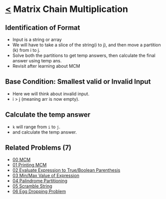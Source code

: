 # [<](../Readme.md) Matrix Chain Multiplication

## Identification of Format
- Input is a string or array
- We will have to take a slice of the string(i to j), and then move a partition (k) from i to j.
- Solve both the partitions to get temp answers, then calculate the final answer using temp ans.
- Revisit after learning about MCM

## Base Condition: Smallest valid or Invalid Input
- Here we will think about invalid input.
- i > j (meaning arr is now empty).

## Calculate the temp answer
- `k` will range from `i` to `j`.
- and calculate the temp answer.

## Related Problems (7)
- [00 MCM](./Readme.md)
- [01 Printing MCM](./Readme.md)
- [02 Evaluate Expression to True/Boolean Parenthesis](./Readme.md)
- [03 Min/Max Value of Expression](./Readme.md)
- [04 Palindrome Partitioning](./Readme.md)
- [05 Scramble String](./Readme.md)
- [06 Egg Dropping Problem](./Readme.md)